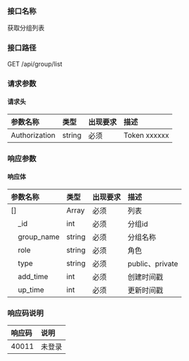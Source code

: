 ### 接口名称
获取分组列表

### 接口路径
GET /api/group/list

### 请求参数

#### 请求头

参数名称      | 类型   | 出现要求 | 描述
:-------------|:-------|:-------|:------------
Authorization | string | 必须     | Token xxxxxx

### 响应参数

#### 响应体

参数名称         | 类型   | 出现要求 | 描述
:----------------|:-------|:-------|:--------------
[]               | Array  | 必须     | 列表
&emsp;_id        | int    | 必须     | 分组id
&emsp;group_name | string | 必须     | 分组名称
&emsp;role       | string | 必须     | 角色
&emsp;type       | string | 必须     | public、private
&emsp;add_time   | int    | 必须     | 创建时间戳
&emsp;up_time    | int    | 必须     | 更新时间戳

### 响应码说明

响应码 | 说明
:------|:---
40011  | 未登录
